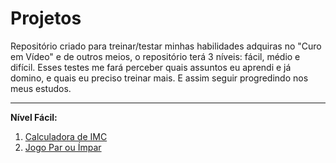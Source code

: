 <h1>Projetos</h1>

<p>Repositório criado para treinar/testar minhas habilidades adquiras no "Curo em Vídeo" e de outros meios, o repositório terá 3 níveis: fácil, médio e difícil. Esses testes me fará perceber quais assuntos eu aprendi e já domino, e quais eu preciso treinar mais. E assim seguir progredindo nos meus estudos.</p>

<hr>

<strong>Nível Fácil:</strong>
<ol>
    <li><a href="https://sraraujo.github.io/projetos/facil/calculadora-IMC/" target="_blank" rel="external">Calculadora de IMC</a>
    <li><a href="https://sraraujo.github.io/projetos/facil/impar-par/" target="_blank" rel="external">Jogo Par ou Ímpar</a>
</ol>
